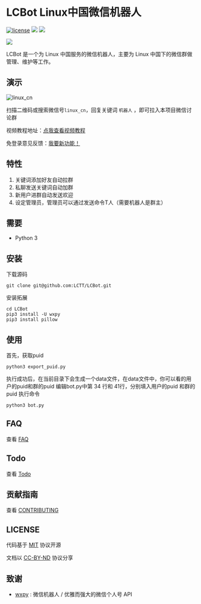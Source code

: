 # LCBot Linux中国微信机器人

[![license](https://img.shields.io/github/license/mashape/apistatus.svg)](https://github.com/bestony/LCBot/blob/master/LICENSE) ![](https://img.shields.io/badge/Language-Python-blue.svg) ![](https://img.shields.io/badge/Python-3.X-red.svg)

![](https://postimg.aliavv.com/mbp/b69eb.png)

LCBot 是一个为 Linux 中国服务的微信机器人，主要为 Linux 中国下的微信群做管理、维护等工作。

##  演示
![linux_cn](https://ooo.0o0.ooo/2017/04/28/5903576f5d014.jpeg)

扫描二维码或搜索微信号`linux_cn`，回复关键词 `机器人` ，即可拉入本项目微信讨论群

视频教程地址：[点我查看视频教程](http://dwz.cn/lcbot)

免登录意见反馈：[我要新功能！](https://wj.qq.com/s/1334670/bb03/)

## 特性

1. 关键词添加好友自动拉群
2. 私聊发送关键词自动加群
3. 新用户进群自动发送欢迎
4. 设定管理员，管理员可以通过发送命令T人（需要机器人是群主）

## 需要
- Python 3

## 安装
下载源码
```
git clone git@github.com:LCTT/LCBot.git
```
安装拓展
```
cd LCBot
pip3 install -U wxpy
pip3 install pillow
```

## 使用
首先，获取puid
```
python3 export_puid.py
```
执行成功后，在当前目录下会生成一个data文件，在data文件中，你可以看的用户的puid和群的puid
编辑bot.py中第 34 行和 41行，分别填入用户的puid 和群的puid 
执行命令
```
python3 bot.py
```
## FAQ
查看 [FAQ](https://github.com/bestony/LCBot/wiki/FAQ)
## Todo

查看 [Todo](TODO.md)

## 贡献指南

查看 [CONTRIBUTING](CONTRIBUTING.md)

## LICENSE

代码基于 [MIT](LICENSE) 协议开源

文档以 [CC-BY-ND](https://creativecommons.org/licenses/by-nd/4.0/) 协议分享

## 致谢

- [wxpy](https://github.com/youfou/wxpy) : 微信机器人 / 优雅而强大的微信个人号 API
